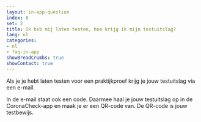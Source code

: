 ```yaml
---
layout: in-app-question
index: 8
set: 2
title: Ik heb mij laten testen, hoe krijg ik mijn testuitslag? 
lang: nl
categories:
- nl
- faq-in-app
showBreadCrumbs: true
showContact: true
---
```

Als je je hebt laten testen voor een praktijkproef krijg je jouw testuitslag via een e-mail.

In de e-mail staat ook een code. Daarmee haal je jouw testuitslag op in de CoronaCheck-app en maak je er een QR-code van. De QR-code is jouw testbewijs.
